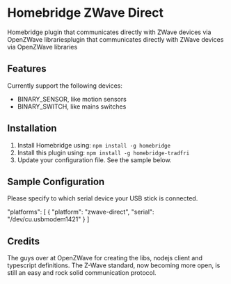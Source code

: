 # Homebridge ZWave Direct

Homebridge plugin that communicates directly with ZWave devices via OpenZWave librariesplugin that communicates directly with ZWave devices via OpenZWave libraries

## Features
Currently support the following devices:
- BINARY_SENSOR, like motion sensors
- BINARY_SWITCH, like mains switches


## Installation

1. Install Homebridge using: `npm install -g homebridge`
2. Install this plugin using: `npm install -g homebridge-tradfri`
3. Update your configuration file. See the sample below.

## Sample Configuration

Please specify to which serial device your USB stick is connected.

"platforms": [
    {
      "platform": "zwave-direct",
      "serial": "/dev/cu.usbmodem1421"
    }
]

## Credits
The guys over at OpenZWave for creating the libs, nodejs client and typescript definitions.
The Z-Wave standard, now becoming more open, is still an easy and rock solid communication protocol.
